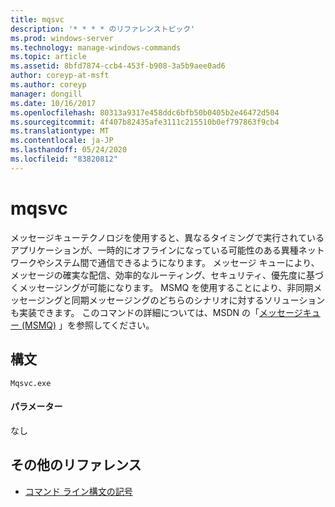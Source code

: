 ```yaml
---
title: mqsvc
description: '* * * * のリファレンストピック'
ms.prod: windows-server
ms.technology: manage-windows-commands
ms.topic: article
ms.assetid: 8bfd7874-ccb4-453f-b908-3a5b9aee0ad6
author: coreyp-at-msft
ms.author: coreyp
manager: dongill
ms.date: 10/16/2017
ms.openlocfilehash: 80313a9317e458ddc6bfb50b0405b2e46472d504
ms.sourcegitcommit: 4f407b82435afe3111c215510b0ef797863f9cb4
ms.translationtype: MT
ms.contentlocale: ja-JP
ms.lasthandoff: 05/24/2020
ms.locfileid: "83820812"
---
```

# <a name="mqsvc"></a>mqsvc



メッセージキューテクノロジを使用すると、異なるタイミングで実行されているアプリケーションが、一時的にオフラインになっている可能性のある異種ネットワークやシステム間で通信できるようになります。 メッセージ キューにより、メッセージの確実な配信、効率的なルーティング、セキュリティ、優先度に基づくメッセージングが可能になります。 MSMQ を使用することにより、非同期メッセージングと同期メッセージングのどちらのシナリオに対するソリューションも実装できます。 このコマンドの詳細については、MSDN の「[メッセージキュー (MSMQ)](https://go.microsoft.com/fwlink/?LinkId=248723) 」を参照してください。

## <a name="syntax"></a>構文

```
Mqsvc.exe
```

#### <a name="parameters"></a>パラメーター

なし

## <a name="additional-references"></a>その他のリファレンス

- [コマンド ライン構文の記号](command-line-syntax-key.md)